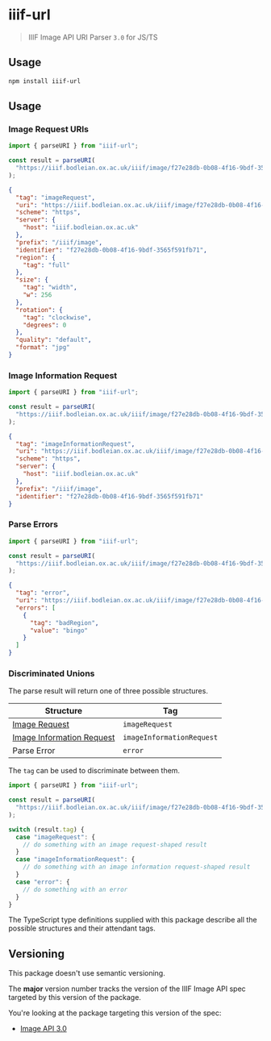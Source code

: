 # iiif-url

> IIIF Image API URI Parser `3.0` for JS/TS

## Usage

```sh
npm install iiif-url
```

## Usage

### Image Request URIs

```js
import { parseURI } from "iiif-url";

const result = parseURI(
  "https://iiif.bodleian.ox.ac.uk/iiif/image/f27e28db-0b08-4f16-9bdf-3565f591fb71/full/256,/0/default.jpg"
);
```

```json
{
  "tag": "imageRequest",
  "uri": "https://iiif.bodleian.ox.ac.uk/iiif/image/f27e28db-0b08-4f16-9bdf-3565f591fb71/full/256,/0/default.jpg",
  "scheme": "https",
  "server": {
    "host": "iiif.bodleian.ox.ac.uk"
  },
  "prefix": "/iiif/image",
  "identifier": "f27e28db-0b08-4f16-9bdf-3565f591fb71",
  "region": {
    "tag": "full"
  },
  "size": {
    "tag": "width",
    "w": 256
  },
  "rotation": {
    "tag": "clockwise",
    "degrees": 0
  },
  "quality": "default",
  "format": "jpg"
}
```

### Image Information Request

```js
import { parseURI } from "iiif-url";

const result = parseURI(
  "https://iiif.bodleian.ox.ac.uk/iiif/image/f27e28db-0b08-4f16-9bdf-3565f591fb71/info.json"
);
```

```json
{
  "tag": "imageInformationRequest",
  "uri": "https://iiif.bodleian.ox.ac.uk/iiif/image/f27e28db-0b08-4f16-9bdf-3565f591fb71/info.json",
  "scheme": "https",
  "server": {
    "host": "iiif.bodleian.ox.ac.uk"
  },
  "prefix": "/iiif/image",
  "identifier": "f27e28db-0b08-4f16-9bdf-3565f591fb71"
}
```

### Parse Errors

```js
import { parseURI } from "iiif-url";

const result = parseURI(
  "https://iiif.bodleian.ox.ac.uk/iiif/image/f27e28db-0b08-4f16-9bdf-3565f591fb71/bingo/256,/0/default.jpg"
);
```

```json
{
  "tag": "error",
  "uri": "https://iiif.bodleian.ox.ac.uk/iiif/image/f27e28db-0b08-4f16-9bdf-3565f591fb71/bingo/256,/0/default.jpg",
  "errors": [
    {
      "tag": "badRegion",
      "value": "bingo"
    }
  ]
}
```

### Discriminated Unions

The parse result will return one of three possible structures.

| Structure                                                                       | Tag                       |
| ------------------------------------------------------------------------------- | ------------------------- |
| [Image Request](https://iiif.io/api/image/3.0/#4-image-requests)                | `imageRequest`            |
| [Image Information Request](https://iiif.io/api/image/3.0/#5-image-information) | `imageInformationRequest` |
| Parse Error                                                                     | `error`                   |

The `tag` can be used to discriminate between them.

```ts
import { parseURI } from "iiif-url";

const result = parseURI(
  "https://iiif.bodleian.ox.ac.uk/iiif/image/f27e28db-0b08-4f16-9bdf-3565f591fb71/full/256,/0/default.jpg"
);

switch (result.tag) {
  case "imageRequest": {
    // do something with an image request-shaped result
  }
  case "imageInformationRequest": {
    // do something with an image information request-shaped result
  }
  case "error": {
    // do something with an error
  }
}
```

The TypeScript type definitions supplied with this package describe all the possible structures and their attendant tags.

## Versioning

This package doesn't use semantic versioning.

The **major** version number tracks the version of the IIIF Image API spec targeted by this version of the package.

You're looking at the package targeting this version of the spec:

- [Image API 3.0](https://iiif.io/api/image/3.0/)
